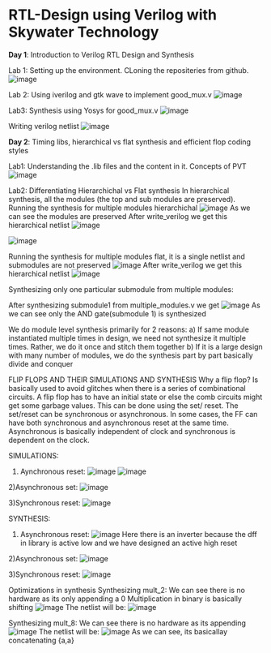 # RTL-Design using Verilog with Skywater Technology

**Day 1**: Introduction to Verilog RTL Design and Synthesis

Lab 1: Setting up the environment. CLoning the repositeries from github. 
 ![image](https://user-images.githubusercontent.com/86380243/123160881-b84b4900-d43c-11eb-82af-82d80ea0e6ee.png)
 
Lab 2: Using iverilog and gtk wave to implement good_mux.v
![image](https://user-images.githubusercontent.com/86380243/123161946-090f7180-d43e-11eb-829c-8ddff59dd943.png)

Lab3: Synthesis using Yosys for good_mux.v
![image](https://user-images.githubusercontent.com/86380243/123162359-8509b980-d43e-11eb-9fbc-f83a20d21a18.png)

Writing verilog netlist
![image](https://user-images.githubusercontent.com/86380243/123163025-432d4300-d43f-11eb-83d7-a06d2e7a2ff0.png)

**Day 2**: Timing libs, hierarchical vs flat synthesis and efficient flop coding styles

Lab1: Understanding the .lib files and the content in it. Concepts of PVT
![image](https://user-images.githubusercontent.com/86380243/123167880-2b58bd80-d445-11eb-8a9c-2c4840c4d42e.png)

Lab2: Differentiating Hierarchichal vs Flat synthesis
In hierarchical synthesis, all the modules (the top and sub modules are preserved).
Running the synthesis for multiple modules hierarchichal
![image](https://user-images.githubusercontent.com/86380243/123172932-dbc9c000-d44b-11eb-8a2b-5381a14bacf8.png)
As we can see the modules are preserved
After write_verilog we get this hierarchical netlist
![image](https://user-images.githubusercontent.com/86380243/123173621-e173d580-d44c-11eb-9855-d317ceacdcec.png)

![image](https://user-images.githubusercontent.com/86380243/123173526-bc7f6280-d44c-11eb-958f-66d1400a45fa.png)

Running the synthesis for multiple modules flat, it is a single netlist and submodules are not preserved
![image](https://user-images.githubusercontent.com/86380243/123174326-eedd8f80-d44d-11eb-88a9-6f343a180a9c.png)
After write_verilog we get this hierarchical netlist
![image](https://user-images.githubusercontent.com/86380243/123173992-724ab100-d44d-11eb-99ba-4f8f461dfba9.png)

Synthesizing only one particular submodule from multiple modules:

After synthesizing submodule1 from multiple_modules.v we get
![image](https://user-images.githubusercontent.com/86380243/123176274-2568d980-d451-11eb-8f3d-69d2d540823a.png)
As we can see only the AND gate(submodule 1) is synthesized

We do module level synthesis primarily for 2 reasons:
a) If same module instantiated multiple times in design, we need not synthesize it multiple times. Rather, we do it once and stitch them together
b) If it is a large design with many number of modules, we do the synthesis part by part basically divide and conquer

FLIP FLOPS AND THEIR SIMULATIONS AND SYNTHESIS
Why a flip flop?
Is basically used to avoid glitches when there is a series of combinational circuits.
A flip flop has to have an initial state or else the comb circuits might get some garbage values.
This can be done using the set/ reset. The set/reset can be synchronous or asynchronous. In some cases, the FF can have both synchronous and asynchronous reset at the same time.
Asynchronous is basically independent of clock and synchronous is dependent on the clock.

SIMULATIONS:
1) Aynchronous reset:
![image](https://user-images.githubusercontent.com/86380243/123180948-54d01400-d45a-11eb-8f5c-90ff127c6881.png)
![image](https://user-images.githubusercontent.com/86380243/123181231-e5a6ef80-d45a-11eb-826f-a6a6f9fe8a27.png)

2)Asynchronous set:
![image](https://user-images.githubusercontent.com/86380243/123181822-16d3ef80-d45c-11eb-8ceb-85d4fa368295.png)

3)Synchronous reset:
![image](https://user-images.githubusercontent.com/86380243/123182148-d2951f00-d45c-11eb-8031-33c2f66f7643.png)

SYNTHESIS:
1) Asynchronous reset:
![image](https://user-images.githubusercontent.com/86380243/123182792-27856500-d45e-11eb-9416-de8ba927ddcf.png)
Here there is an inverter because the dff in library is active low and we have designed an active high reset

2)Asynchronous set:
![image](https://user-images.githubusercontent.com/86380243/123183135-e3469480-d45e-11eb-80bb-d3832bc1c49e.png)

3)Synchronous reset:
![image](https://user-images.githubusercontent.com/86380243/123183304-49331c00-d45f-11eb-80b7-f2384a7eb7a3.png)

Optimizations in synthesis
Synthesizing mult_2: We can see there is no hardware as its only appending a 0
Multiplication in binary is basically shifting
![image](https://user-images.githubusercontent.com/86380243/123184415-a7f99500-d461-11eb-9ac7-68bc44b996ae.png)
The netlist will be:
![image](https://user-images.githubusercontent.com/86380243/123184799-6d442c80-d462-11eb-8aff-3b52a1fddc7e.png)

Synthesizing mult_8: We can see there is no hardware as its appending
![image](https://user-images.githubusercontent.com/86380243/123185041-0b37f700-d463-11eb-8bd1-b038a8acb95e.png)
The netlist will be: 
![image](https://user-images.githubusercontent.com/86380243/123185161-45a19400-d463-11eb-89b0-0d330087a794.png)
As we can see, its basicallay concatenating {a,a}










 
     
